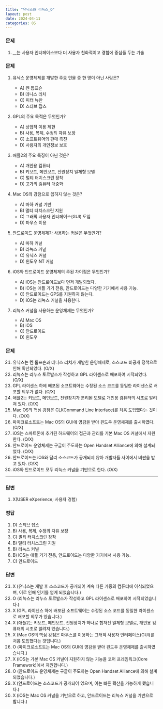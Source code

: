 ```yaml
---
title: "유닉스와 리눅스_Q"
layout: post
date: 2024-04-11
categories: OS
---
```

### 문제

1. __는 사용자 인터페이스보다 더 사용자 친화적이고 경험에 중심들 두는 기술



### 문제

1.  유닉스 운영체제를 개발한 주요 인물 중 한 명이 아닌 사람은?
    
    *   A) 켄 톰프슨
    *   B) 데니스 리치
    *   C) 피터 뉴만
    *   D) 스티브 잡스
2.  GPL의 주요 목적은 무엇인가?
    
    *   A) 상업적 이용 제한
    *   B) 사용, 복제, 수정의 자유 보장
    *   C) 소프트웨어의 판매 촉진
    *   D) 사용자의 개인정보 보호
3.  애플2의 주요 특징이 아닌 것은?
    
    *   A) 개인용 컴퓨터
    *   B) 키보드, 메인보드, 전원장치 일체형 모델
    *   C) 멀티 터치스크린 장착
    *   D) 고가의 컴퓨터 대중화
4.  Mac OS의 강점으로 꼽히지 않는 것은?
    
    *   A) 마하 커널 기반
    *   B) 멀티 터치스크린 지원
    *   C) 그래픽 사용자 인터페이스(GUI) 도입
    *   D) 마우스 이용

6.  안드로이드 운영체제가 사용하는 커널은 무엇인가?
    
    *   A) 마하 커널
    *   B) 리눅스 커널
    *   C) 유닉스 커널
    *   D) 윈도우 NT 커널
7.  iOS와 안드로이드 운영체제의 주된 차이점은 무엇인가?
    
    *   A) iOS는 안드로이드보다 먼저 개발되었다.
    *   B) iOS는 애플 기기 전용, 안드로이드는 다양한 기기에서 사용 가능.
    *   C) 안드로이드는 GPS를 지원하지 않는다.
    *   D) iOS는 리눅스 커널을 사용한다.
8.  리눅스 커널을 사용하는 운영체제는 무엇인가?
    
    *   A) Mac OS
    *   B) iOS
    *   C) 안드로이드
    *   D) 윈도우


### 문제

21.  유닉스는 켄 톰프슨과 데니스 리치가 개발한 운영체제로, 소스코드 비공개 정책으로 인해 확산되었다. (O/X)
22.  리눅스는 리누스 토르발스가 작성하고 GPL 라이센스로 배포하여 시작되었다. (O/X)
23.  GPL 라이센스 하에 배포된 소프트웨어는 수정된 소스 코드를 동일한 라이센스로 배포할 의무가 없다. (O/X)
24.  애플2는 키보드, 메인보드, 전원장치가 분리된 모델로 개인용 컴퓨터의 시초로 알려져 있다. (O/X)
25.  Mac OS의 핵심 강점은 CLI(Command Line Interface)를 처음 도입했다는 것이다. (O/X)
26.  마이크로소프트는 Mac OS의 GUI에 영감을 받아 윈도우 운영체제를 출시하였다. (O/X)
27.  iOS는 스마트폰에 추가된 하드웨어의 접근과 관리를 기본 Mac OS 커널에서 지원한다. (O/X)
28.  안드로이드 운영체제는 구글이 주도하는 Open Handset Alliance에 의해 설계되었다. (O/X)
29.  안드로이드는 iOS와 달리 소스코드가 공개되지 않아 개발자들 사이에서 비판을 받고 있다. (O/X)
30.  iOS와 안드로이드 모두 리눅스 커널을 기반으로 한다. (O/X)






<hr>


### 답변

1.  X(USER eXperience; 사용자 경험)


### 정답

1.  D) 스티브 잡스
2.  B) 사용, 복제, 수정의 자유 보장
3.  C) 멀티 터치스크린 장착
4.  B) 멀티 터치스크린 지원
6.  B) 리눅스 커널
7.  B) iOS는 애플 기기 전용, 안드로이드는 다양한 기기에서 사용 가능.
8.  C) 안드로이드



### 답변

21.  X (유닉스는 개발 후 소스코드가 공개되어 계속 다른 기종의 컴퓨터에 이식되었으며, 이로 인해 인기를 얻게 되었습니다.)
22.  O (리눅스는 리누스 토르발스가 작성하고 GPL 라이센스로 배포하여 시작되었습니다.)
23.  X (GPL 라이센스 하에 배포된 소프트웨어는 수정된 소스 코드를 동일한 라이센스로 배포할 의무가 있습니다.)
24.  X (애플2는 키보드, 메인보드, 전원장치가 하나로 합쳐진 일체형 모델로, 개인용 컴퓨터의 시초로 알려져 있습니다.)
25.  X (Mac OS의 핵심 강점은 마우스를 이용하는 그래픽 사용자 인터페이스(GUI)를 처음 도입했다는 것입니다.)
26.  O (마이크로소프트는 Mac OS의 GUI에 영감을 받아 윈도우 운영체제를 출시하였습니다.)
27.  X (iOS는 기본 Mac OS 커널이 지원하지 않는 기능을 코어 프레임워크(Core Framework)에서 지원합니다.)
28.  O (안드로이드 운영체제는 구글이 주도하는 Open Handset Alliance에 의해 설계되었습니다.)
29.  X (안드로이드는 소스코드가 공개되어 있으며, 이는 빠른 확산을 가능하게 했습니다.)
30.  X (iOS는 Mac OS 커널을 기반으로 하고, 안드로이드는 리눅스 커널을 기반으로 합니다.)











